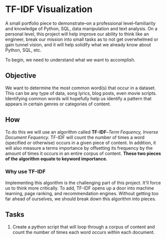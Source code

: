 # TF-IDF Visualization

A small portfolio piece to demonstrate–on a professional level–familiarity and knowledge of Python, SQL, data manipulation and text analysis. On a personal level, this project will help improve our ability to think like an engineer, break our mission into small tasks as to not get overwhelmed or gain tunnel vision, and it will help solidify what we already know about Python, SQL, etc.

To begin, we need to understand what we want to accomplish.

## Objective

We want to determine the most common word(s) that occur in a dataset. This can be any type of data, song lyrics, blog posts, even movie scripts. Identifying common words will hopefully help us identify a pattern that appears in certain genres or categories of content.

## How

To do this we will use an algorithm called **TF-IDF**–_Term Fequency, Inverse Document Fequency._ TF-IDF will count the number of times a word (specified or otherwise) occurs in a given piece of content. In addition, it will also measure a terms importance by offsetting its frequency by the amount of times it occurs in an entire corpus of content. **These two pieces of the algorithm equate to keyword importance.**

### Why use TF-IDF

Implementing this algorithm is the challenging part of this project. It'll force us to think more critically. To add, TF-IDF opens up a door into machine learning, page ranking, and recommendation engines. Without getting too far ahead of ourselves, we should break down this algorithm into pieces.

## Tasks

1. Create a python script that will loop through a corpus of content and count the number of times each word occurs within each document.

